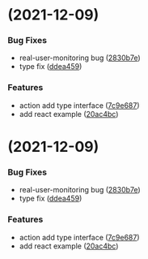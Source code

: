 #  (2021-12-09)


### Bug Fixes

* real-user-monitoring bug ([2830b7e](https://github.com/meannoharm/velkoz/commit/2830b7ed61fccfc097673e722694b5cf615b6be1))
* type fix ([ddea459](https://github.com/meannoharm/velkoz/commit/ddea4597dc9ea4bf7970433c39dc489aa5645230))


### Features

* action add type interface ([7c9e687](https://github.com/meannoharm/velkoz/commit/7c9e68715896568fc4684211fe645ef7017544bb))
* add react example ([20ac4bc](https://github.com/meannoharm/velkoz/commit/20ac4bcd748816a25589442ad1d157af6cbd50e4))



#  (2021-12-09)


### Bug Fixes

* real-user-monitoring bug ([2830b7e](https://github.com/meannoharm/velkoz/commit/2830b7ed61fccfc097673e722694b5cf615b6be1))
* type fix ([ddea459](https://github.com/meannoharm/velkoz/commit/ddea4597dc9ea4bf7970433c39dc489aa5645230))


### Features

* action add type interface ([7c9e687](https://github.com/meannoharm/velkoz/commit/7c9e68715896568fc4684211fe645ef7017544bb))
* add react example ([20ac4bc](https://github.com/meannoharm/velkoz/commit/20ac4bcd748816a25589442ad1d157af6cbd50e4))



